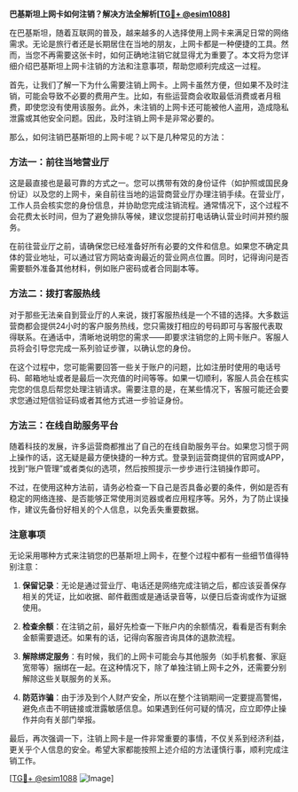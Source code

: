 **巴基斯坦上网卡如何注销？解决方法全解析[[TG💪+ @esim1088](https://t.me/s/esim1088)]**

在巴基斯坦，随着互联网的普及，越来越多的人选择使用上网卡来满足日常的网络需求。无论是旅行者还是长期居住在当地的朋友，上网卡都是一种便捷的工具。然而，当您不再需要这张卡时，如何正确地注销它就显得尤为重要了。本文将为您详细介绍巴基斯坦上网卡注销的方法和注意事项，帮助您顺利完成这一过程。

首先，让我们了解一下为什么需要注销上网卡。上网卡虽然方便，但如果不及时注销，可能会导致不必要的费用产生。比如，有些运营商会收取最低消费或者月租费，即使您没有使用该服务。此外，未注销的上网卡还可能被他人盗用，造成隐私泄露或其他安全问题。因此，及时注销上网卡是非常必要的。

那么，如何注销巴基斯坦的上网卡呢？以下是几种常见的方法：

### 方法一：前往当地营业厅

这是最直接也是最可靠的方式之一。您可以携带有效的身份证件（如护照或国民身份证）以及您的上网卡，亲自前往当地的运营商营业厅办理注销手续。在营业厅，工作人员会核实您的身份信息，并协助您完成注销流程。通常情况下，这个过程不会花费太长时间，但为了避免排队等候，建议您提前打电话确认营业时间并预约服务。

在前往营业厅之前，请确保您已经准备好所有必要的文件和信息。如果您不确定具体的营业地址，可以通过官方网站查询最近的营业网点位置。同时，记得询问是否需要额外准备其他材料，例如账户密码或者合同副本等。

### 方法二：拨打客服热线

对于那些无法亲自到营业厅的人来说，拨打客服热线是一个不错的选择。大多数运营商都会提供24小时的客户服务热线，您只需拨打相应的号码即可与客服代表取得联系。在通话中，清晰地说明您的需求——即要求注销您的上网卡账户。客服人员将会引导您完成一系列验证步骤，以确认您的身份。

在这个过程中，您可能需要回答一些关于账户的问题，比如注册时使用的电话号码、邮箱地址或者是最后一次充值的时间等等。如果一切顺利，客服人员会在核实完您的信息后帮您处理注销请求。需要注意的是，在某些情况下，客服可能还会要求您通过短信验证码或者其他方式进一步验证身份。

### 方法三：在线自助服务平台

随着科技的发展，许多运营商都推出了自己的在线自助服务平台。如果您习惯于网上操作的话，这无疑是最方便快捷的一种方式。登录到运营商提供的官网或APP，找到“账户管理”或者类似的选项，然后按照提示一步步进行注销操作即可。

不过，在使用这种方法前，请务必检查一下自己是否具备必要的条件，例如是否有稳定的网络连接、是否能够正常使用浏览器或者应用程序等。另外，为了防止误操作，建议先备份好相关的个人信息，以免丢失重要数据。

### 注意事项

无论采用哪种方式来注销您的巴基斯坦上网卡，在整个过程中都有一些细节值得特别注意：

1. **保留记录**：无论是通过营业厅、电话还是网络完成注销之后，都应该妥善保存相关的凭证，比如收据、邮件截图或是通话录音等，以便日后查询或作为证据使用。
   
2. **检查余额**：在注销之前，最好先检查一下账户内的余额情况，看看是否有剩余金额需要退还。如果有的话，记得向客服咨询具体的退款流程。
   
3. **解除绑定服务**：有时候，我们的上网卡可能会与其他服务（如手机套餐、家庭宽带等）捆绑在一起。在这种情况下，除了单独注销上网卡之外，还需要分别解除这些关联服务的关系。

4. **防范诈骗**：由于涉及到个人财产安全，所以在整个注销期间一定要提高警惕，避免点击不明链接或泄露敏感信息。如果遇到任何可疑的情况，应立即停止操作并向有关部门举报。

最后，再次强调一下，注销上网卡是一件非常重要的事情，不仅关系到经济利益，更关乎个人信息的安全。希望大家都能按照上述介绍的方法谨慎行事，顺利完成注销工作。

[[TG💪+ @esim1088](https://t.me/s/esim1088) ![Image](https://i.postimg.cc/4NQfJmqS/Snipaste-2025-05-13-00-14-12.png)]